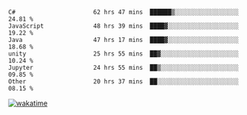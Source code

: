 <!--START_SECTION:waka-->

```text
C#                      62 hrs 47 mins  ██████▒░░░░░░░░░░░░░░░░░░   24.81 %
JavaScript              48 hrs 39 mins  ████▓░░░░░░░░░░░░░░░░░░░░   19.22 %
Java                    47 hrs 17 mins  ████▓░░░░░░░░░░░░░░░░░░░░   18.68 %
unity                   25 hrs 55 mins  ██▓░░░░░░░░░░░░░░░░░░░░░░   10.24 %
Jupyter                 24 hrs 55 mins  ██▒░░░░░░░░░░░░░░░░░░░░░░   09.85 %
Other                   20 hrs 37 mins  ██░░░░░░░░░░░░░░░░░░░░░░░   08.15 %
```

<!--END_SECTION:waka-->
[![wakatime](https://wakatime.com/badge/user/6c2f442e-41b4-42e3-bc06-d5d8203ad1da.svg)](https://wakatime.com/@6c2f442e-41b4-42e3-bc06-d5d8203ad1da)
